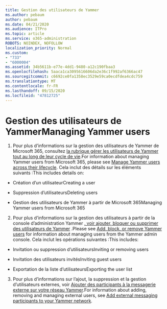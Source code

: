 ```yaml
---
title: Gestion des utilisateurs de Yammer
ms.author: pebaum
author: pebaum
ms.date: 04/21/2020
ms.audience: ITPro
ms.topic: article
ms.service: o365-administration
ROBOTS: NOINDEX, NOFOLLOW
localization_priority: Normal
ms.custom:
- "733"
- "6000004"
ms.assetid: 34b5611b-e77e-4dd1-9480-a12c190fbaa3
ms.openlocfilehash: 5aaca1ca3095616606da2e36c1f992af6366ac47
ms.sourcegitcommit: c6692ce0fa1358ec3529e59ca0ecdfdea4cdc759
ms.translationtype: MT
ms.contentlocale: fr-FR
ms.lasthandoff: 09/15/2020
ms.locfileid: "47812725"
---
```

# <a name="managing-yammer-users"></a><span data-ttu-id="3376b-102">Gestion des utilisateurs de Yammer</span><span class="sxs-lookup"><span data-stu-id="3376b-102">Managing Yammer users</span></span>

1. <span data-ttu-id="3376b-103">Pour plus d’informations sur la gestion des utilisateurs de Yammer de Microsoft 365, consultez [la rubrique gérer les utilisateurs de Yammer tout au long de leur cycle de vie](https://docs.microsoft.com/yammer/manage-yammer-users/manage-users-across-their-lifecycle).</span><span class="sxs-lookup"><span data-stu-id="3376b-103">For information about managing Yammer users from Microsoft 365, please see [Manage Yammer users across their lifecycle](https://docs.microsoft.com/yammer/manage-yammer-users/manage-users-across-their-lifecycle).</span></span> <span data-ttu-id="3376b-104">Cela inclut des détails sur les éléments suivants :</span><span class="sxs-lookup"><span data-stu-id="3376b-104">This includes details on:</span></span>

  - <span data-ttu-id="3376b-105">Création d’un utilisateur</span><span class="sxs-lookup"><span data-stu-id="3376b-105">Creating a user</span></span>

  - <span data-ttu-id="3376b-106">Suppression d’utilisateurs</span><span class="sxs-lookup"><span data-stu-id="3376b-106">Deleting users</span></span>

  - <span data-ttu-id="3376b-107">Gestion des utilisateurs de Yammer à partir de Microsoft 365</span><span class="sxs-lookup"><span data-stu-id="3376b-107">Managing Yammer users from Microsoft 365</span></span>

2. <span data-ttu-id="3376b-108">Pour plus d’informations sur la gestion des utilisateurs à partir de la console d’administration Yammer [, voir ajouter, bloquer ou supprimer des utilisateurs de Yammer](https://alchemyportal.azurewebsites.net/Rule/ManageYammer%20users%20across%20their%20lifecycle%20from%20Office%20365) .</span><span class="sxs-lookup"><span data-stu-id="3376b-108">Please see [Add, block, or remove Yammer users](https://alchemyportal.azurewebsites.net/Rule/ManageYammer%20users%20across%20their%20lifecycle%20from%20Office%20365) for information about managing users from the Yammer admin console.</span></span> <span data-ttu-id="3376b-109">Cela inclut les opérations suivantes :</span><span class="sxs-lookup"><span data-stu-id="3376b-109">This includes:</span></span>

  - <span data-ttu-id="3376b-110">Invitation ou suppression d’utilisateurs</span><span class="sxs-lookup"><span data-stu-id="3376b-110">Inviting or removing users</span></span>

  - <span data-ttu-id="3376b-111">Invitation des utilisateurs invités</span><span class="sxs-lookup"><span data-stu-id="3376b-111">Inviting guest users</span></span>

  - <span data-ttu-id="3376b-112">Exportation de la liste d’utilisateurs</span><span class="sxs-lookup"><span data-stu-id="3376b-112">Exporting the user list</span></span>

3. <span data-ttu-id="3376b-113">Pour plus d’informations sur l’ajout, la suppression et la gestion d’utilisateurs externes, voir [Ajouter des participants à la messagerie externe sur votre réseau Yammer](https://docs.microsoft.com/yammer/work-with-external-users/add-external-participants).</span><span class="sxs-lookup"><span data-stu-id="3376b-113">For information about adding, removing and managing external users, see [Add external messaging participants to your Yammer network](https://docs.microsoft.com/yammer/work-with-external-users/add-external-participants).</span></span>
